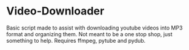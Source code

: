 # Video-Downloader

Basic script made to assist with downloading youtube videos into MP3 format and organizing them. Not meant to be a one stop shop, just something to help. Requires ffmpeg, pytube and pydub.
